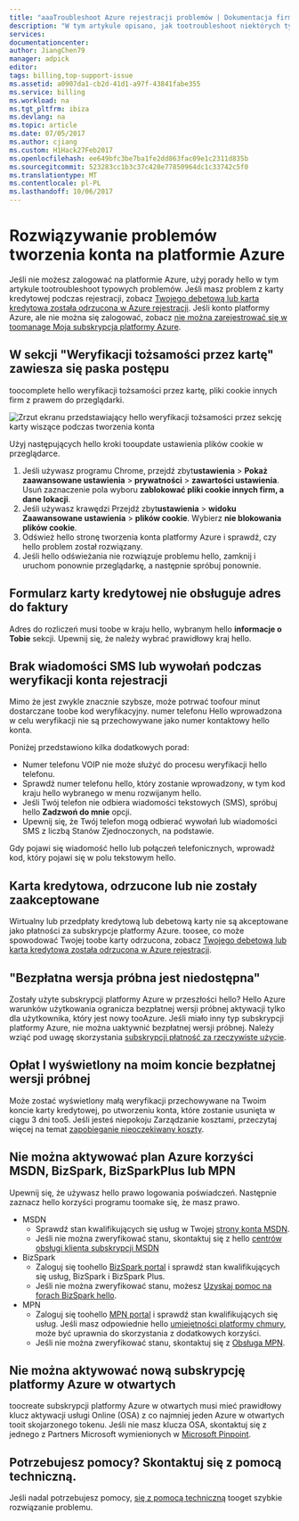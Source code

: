 ```yaml
---
title: "aaaTroubleshoot Azure rejestracji problemów | Dokumentacja firmy Microsoft"
description: "W tym artykule opisano, jak tootroubleshoot niektórych typowych Azure Zarejestruj problemy."
services: 
documentationcenter: 
author: JiangChen79
manager: adpick
editor: 
tags: billing,top-support-issue
ms.assetid: a0907da1-cb2d-41d1-a97f-43841fabe355
ms.service: billing
ms.workload: na
ms.tgt_pltfrm: ibiza
ms.devlang: na
ms.topic: article
ms.date: 07/05/2017
ms.author: cjiang
ms.custom: H1Hack27Feb2017
ms.openlocfilehash: ee649bfc3be7ba1fe2dd863fac09e1c2311d835b
ms.sourcegitcommit: 523283cc1b3c37c428e77850964dc1c33742c5f0
ms.translationtype: MT
ms.contentlocale: pl-PL
ms.lasthandoff: 10/06/2017
---
```

# <a name="troubleshoot-sign-up-issues-for-azure"></a>Rozwiązywanie problemów tworzenia konta na platformie Azure
Jeśli nie możesz zalogować na platformie Azure, użyj porady hello w tym artykule tootroubleshoot typowych problemów. Jeśli masz problem z karty kredytowej podczas rejestracji, zobacz [Twojego debetową lub karta kredytowa została odrzucona w Azure rejestracji](billing-credit-card-fails-during-azure-sign-up.md). Jeśli konto platformy Azure, ale nie można się zalogować, zobacz [nie można zarejestrować się w toomanage Moja subskrypcja platformy Azure](billing-cannot-login-subscription.md).

## <a name="progress-bar-hangs-in-identity-verification-by-card-section"></a>W sekcji "Weryfikacji tożsamości przez kartę" zawiesza się paska postępu

toocomplete hello weryfikacji tożsamości przez kartę, pliki cookie innych firm z prawem do przeglądarki.

![Zrzut ekranu przedstawiający hello weryfikacji tożsamości przez sekcję karty wiszące podczas tworzenia konta](./media/billing-troubleshoot-azure-sign-up-issues/identity-verification-hangs.PNG)

Użyj następujących hello kroki tooupdate ustawienia plików cookie w przeglądarce.

1. Jeśli używasz programu Chrome, przejdź zbyt**ustawienia** > **Pokaż zaawansowane ustawienia** > **prywatności** > **zawartości ustawienia**. Usuń zaznaczenie pola wyboru **zablokować pliki cookie innych firm, a dane lokacji**.
2. Jeśli używasz krawędzi Przejdź zbyt**ustawienia** > **widoku Zaawansowane ustawienia** > **plików cookie**. Wybierz **nie blokowania plików cookie**.
3. Odśwież hello stronę tworzenia konta platformy Azure i sprawdź, czy hello problem został rozwiązany.
4. Jeśli hello odświeżania nie rozwiązuje problemu hello, zamknij i uruchom ponownie przeglądarkę, a następnie spróbuj ponownie.

## <a name="credit-card-form-doesnt-support-my-billing-address"></a>Formularz karty kredytowej nie obsługuje adres do faktury
Adres do rozliczeń musi toobe w kraju hello, wybranym hello **informacje o Tobie** sekcji. Upewnij się, że należy wybrać prawidłowy kraj hello.

## <a name="no-text-messages-or-calls-during-sign-up-account-verification"></a>Brak wiadomości SMS lub wywołań podczas weryfikacji konta rejestracji
Mimo że jest zwykle znacznie szybsze, może potrwać toofour minut dostarczane toobe kod weryfikacyjny. numer telefonu Hello wprowadzona w celu weryfikacji nie są przechowywane jako numer kontaktowy hello konta.

Poniżej przedstawiono kilka dodatkowych porad:
* Numer telefonu VOIP nie może służyć do procesu weryfikacji hello telefonu.
* Sprawdź numer telefonu hello, który zostanie wprowadzony, w tym kod kraju hello wybranego w menu rozwijanym hello.
* Jeśli Twój telefon nie odbiera wiadomości tekstowych (SMS), spróbuj hello **Zadzwoń do mnie** opcji.
* Upewnij się, że Twój telefon mogą odbierać wywołań lub wiadomości SMS z liczbą Stanów Zjednoczonych, na podstawie.

Gdy pojawi się wiadomość hello lub połączeń telefonicznych, wprowadź kod, który pojawi się w polu tekstowym hello.

## <a name="credit-card-declined-or-not-accepted"></a>Karta kredytowa, odrzucone lub nie zostały zaakceptowane
Wirtualny lub przedpłaty kredytową lub debetową karty nie są akceptowane jako płatności za subskrypcje platformy Azure. toosee, co może spowodować Twojej toobe karty odrzucona, zobacz [Twojego debetową lub karta kredytowa została odrzucona w Azure rejestracji](billing-credit-card-fails-during-azure-sign-up.md).

## <a name="free-trial-is-not-available"></a>"Bezpłatna wersja próbna jest niedostępna"
Zostały użyte subskrypcji platformy Azure w przeszłości hello? Hello Azure warunków użytkowania ogranicza bezpłatnej wersji próbnej aktywacji tylko dla użytkownika, który jest nowy tooAzure. Jeśli miało inny typ subskrypcji platformy Azure, nie można uaktywnić bezpłatnej wersji próbnej. Należy wziąć pod uwagę skorzystania [subskrypcji płatność za rzeczywiste użycie](https://azure.microsoft.com/offers/ms-azr-0003p/).

## <a name="i-saw-a-charge-on-my-free-trial-account"></a>Opłat I wyświetlony na moim koncie bezpłatnej wersji próbnej
Może zostać wyświetlony małą weryfikacji przechowywane na Twoim koncie karty kredytowej, po utworzeniu konta, które zostanie usunięta w ciągu 3 dni too5. Jeśli jesteś niepokoju Zarządzanie kosztami, przeczytaj więcej na temat [zapobieganie nieoczekiwany koszty](https://docs.microsoft.com/azure/billing/billing-getting-started).

## <a name="cant-activate-azure-benefit-plan-like-msdn-bizspark-bizsparkplus-or-mpn"></a>Nie można aktywować plan Azure korzyści MSDN, BizSpark, BizSparkPlus lub MPN
Upewnij się, że używasz hello prawo logowania poświadczeń. Następnie zaznacz hello korzyści programu toomake się, że masz prawo. 

* MSDN
  * Sprawdź stan kwalifikujących się usług w Twojej [strony konta MSDN](https://msdn.microsoft.com/subscriptions/manage/default.aspx).
  * Jeśli nie można zweryfikować stanu, skontaktuj się z hello [centrów obsługi klienta subskrypcji MSDN](https://msdn.microsoft.com/subscriptions/contactus.aspx)
* BizSpark
  * Zaloguj się toohello [BizSpark portal](https://www.microsoft.com/bizspark/default.aspx#start-two) i sprawdź stan kwalifikujących się usług, BizSpark i BizSpark Plus.
  * Jeśli nie można zweryfikować stanu, możesz [Uzyskaj pomoc na forach BizSpark hello](http://aka.ms/bzforums).
* MPN
  * Zaloguj się toohello [MPN portal](https://mspartner.microsoft.com/en/us/Pages/Locale.aspx) i sprawdź stan kwalifikujących się usług. Jeśli masz odpowiednie hello [umiejętności platformy chmury](https://mspartner.microsoft.com/en/us/pages/membership/cloud-platform-competency.aspx), może być uprawnia do skorzystania z dodatkowych korzyści.
  * Jeśli nie można zweryfikować stanu, skontaktuj się z [Obsługa MPN](https://mspartner.microsoft.com/en/us/Pages/Support/Premium/contact-support.aspx).

## <a name="cant-activate-new-azure-in-open-subscription"></a>Nie można aktywować nową subskrypcję platformy Azure w otwartych
toocreate subskrypcji platformy Azure w otwartych musi mieć prawidłowy klucz aktywacji usługi Online (OSA) z co najmniej jeden Azure w otwartych tooit skojarzonego tokenu. Jeśli nie masz klucza OSA, skontaktuj się z jednego z Partners Microsoft wymienionych w [Microsoft Pinpoint](http://pinpoint.microsoft.com/).

## <a name="need-help-contact-support"></a>Potrzebujesz pomocy? Skontaktuj się z pomocą techniczną.
Jeśli nadal potrzebujesz pomocy, [się z pomocą techniczną](https://portal.azure.com/?#blade/Microsoft_Azure_Support/HelpAndSupportBlade) tooget szybkie rozwiązanie problemu.
